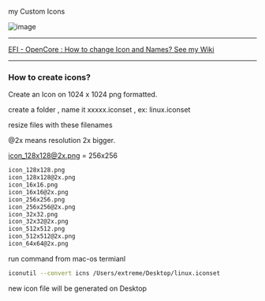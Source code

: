 my Custom Icons

![image](https://user-images.githubusercontent.com/120102306/224538456-758a1d00-04c2-4b29-93bf-31234d8f6cc8.png)


***



[EFI - OpenCore : How to change Icon and Names? See my Wiki ](https://github.com/ExtremeDot/MSI-X570-GAMING-PLUS-Hackintosh-Working-EFI-OpenCore/wiki/How-to-Edit-OpenCore-Boot-Menu-Entries%3F-%5B-Os-Name,-Icon-and-Visibility%5D)


***



### How to create icons?

Create an Icon on 1024 x 1024 png formatted.

create a folder , name it xxxxx.iconset , ex: linux.iconset

resize files with these filenames

@2x means resolution 2x bigger.

icon_128x128@2x.png = 256x256


```sh
icon_128x128.png
icon_128x128@2x.png
icon_16x16.png
icon_16x16@2x.png
icon_256x256.png
icon_256x256@2x.png
icon_32x32.png
icon_32x32@2x.png
icon_512x512.png
icon_512x512@2x.png
icon_64x64@2x.png
```


run command from mac-os termianl

```sh
iconutil --convert icns /Users/extreme/Desktop/linux.iconset
```

new icon file will be generated on Desktop


